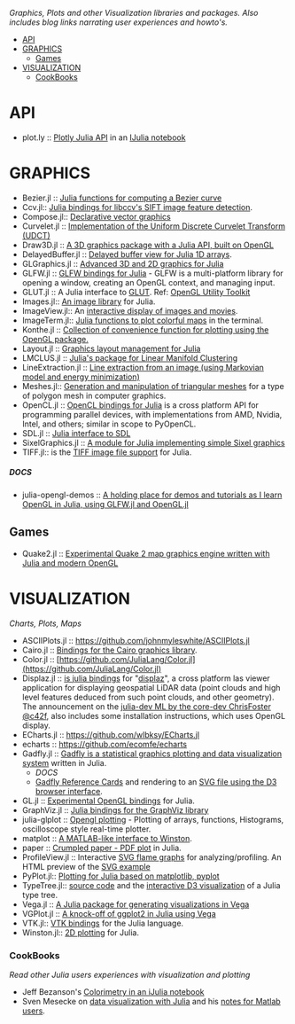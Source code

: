 *Graphics, Plots and other Visualization libraries and packages. Also includes blog links narrating user experiences and howto's.*

* [API](#api)
* [GRAPHICS](#graphics) 
   * [Games](#games)
* [VISUALIZATION](#visualization)
   * [CookBooks](#cookbooks)


# API 
* plot.ly :: [Plotly Julia API](https://plot.ly/api/julia/) in an [IJulia notebook](http://nbviewer.ipython.org/7105191)


# GRAPHICS 
* Bezier.jl :: [Julia functions for computing a Bezier curve](https://github.com/dronir/Bezier.jl)
* Ccv.jl:: [Julia bindings for libccv's SIFT image feature detection](https://github.com/dhotson/Ccv.jl).
* Compose.jl:: [Declarative vector graphics](https://github.com/dcjones/Compose.jl)
* Curvelet.jl :: [Implementation of the Uniform Discrete Curvelet Transform (UDCT)](https://github.com/fundamental/Curvelet.jl)
* Draw3D.jl :: [A 3D graphics package with a Julia API, built on OpenGL](https://github.com/ssfrr/Draw3D.jl)
* DelayedBuffer.jl :: [Delayed buffer view for Julia 1D arrays](https://github.com/jfsantos/DelayedBuffer.jl).
* GLGraphics.jl :: [Advanced 3D and 2D graphics for Julia](https://github.com/SimonDanisch/GLGraphics.jl)
* GLFW.jl :: [GLFW bindings for Julia](https://github.com/jayschwa/GLFW.jl) - GLFW is a multi-platform library for opening a window, creating an OpenGL context, and managing input.
* GLUT.jl :: A Julia interface to [GLUT](https://github.com/rennis250/GLUT.jl). Ref: [OpenGL Utility Toolkit](http://en.wikipedia.org/wiki/OpenGL_Utility_Toolkit)
* Images.jl:: [An image library](https://github.com/timholy/Images.jl) for Julia.
* ImageView.jl:: An [interactive display of images and movies](https://github.com/timholy/ImageView.jl).
* ImageTerm.jl:: [Julia functions to plot colorful maps](https://github.com/meggart/ImageTerm.jl) in the terminal.
* Konthe.jl :: [Collection of convenience function for plotting using the OpenGL package.](https://github.com/meggart/Konthe.jl)
* Layout.jl :: [Graphics layout management for Julia](https://github.com/timholy/Layout.jl)
* LMCLUS.jl :: [Julia's package for Linear Manifold Clustering](https://github.com/wildart/LMCLUS.jl)
* LineExtraction.jl :: [Line extraction from an image (using Markovian model and energy minimization)](https://github.com/remusao/LineExtraction.jl)
* Meshes.jl:: [Generation and manipulation of triangular meshes](https://github.com/twadleigh/Meshes.jl) for a type of polygon mesh in computer graphics.
* OpenCL.jl :: [OpenCL bindings for Julia](https://github.com/jakebolewski/OpenCL.jl) is a cross platform API for programming parallel devices, with implementations from AMD, Nvidia, Intel, and others; similar in scope to PyOpenCL. 
* SDL.jl :: [Julia interface to SDL](https://github.com/rennis250/SDL.jl)
* SixelGraphics.jl :: [A module for Julia implementing simple Sixel graphics](https://github.com/olofsen/SixelGraphics.jl)
* TIFF.jl:: is the [TIFF image file support](https://github.com/rephorm/TIFF.jl) for Julia.
##### DOCS
* julia-opengl-demos :: [A holding place for demos and tutorials as I learn OpenGL in Julia, using GLFW.jl and OpenGL.jl](https://github.com/ssfrr/julia-opengl-demos)

## Games
* Quake2.jl :: [Experimental Quake 2 map graphics engine written with Julia and modern OpenGL](https://github.com/jayschwa/Quake2.jl)



# VISUALIZATION
*Charts, Plots, Maps*
* ASCIIPlots.jl :: https://github.com/johnmyleswhite/ASCIIPlots.jl
* Cairo.jl :: [Bindings for the Cairo graphics library](https://github.com/JuliaLang/Cairo.jl).
* Color.jl :: [https://github.com/JuliaLang/Color.jl](https://github.com/JuliaLang/Color.jl)
* Displaz.jl :: [is julia bindings](https://github.com/c42f/displaz/blob/master/bindings/julia/Displaz.jl) for "[displaz](http://c42f.github.io/displaz)", a cross platform las viewer application for displaying geospatial LiDAR data (point clouds and high level features deduced from such point clouds, and other geometry). The announcement on the [julia-dev ML by the core-dev ChrisFoster @c42f](https://groups.google.com/d/msg/julia-dev/qLdJTnLNQXU/mdTbMr1QhiMJ), also includes some installation instructions, which uses OpenGL display.
* ECharts.jl :: https://github.com/wlbksy/ECharts.jl
* echarts :: https://github.com/ecomfe/echarts
* Gadfly.jl :: [Gadfly is a statistical graphics plotting and data visualization system](https://github.com/dcjones/Gadfly.jl) written in Julia. 
   * _DOCS_
   * [Gadfly Reference Cards](https://github.com/john9631/JuliaDocs) and rendering to an [SVG file using the D3 browser interface](https://github.com/dcjones/Gadfly.jl#using-the-d3-backend).
* GL.jl :: [Experimental OpenGL bindings](https://github.com/jayschwa/GL.jl) for Julia.
* GraphViz.jl :: [Julia bindings for the GraphViz library](https://github.com/loladiro/GraphViz.jl)
* julia-glplot :: [Opengl plotting](https://github.com/o-jasper/julia-glplot) - Plotting of arrays, functions, Histograms, oscilloscope style real-time plotter.
* matplot :: [A MATLAB-like interface to Winston](https://github.com/natj/matplot).
* paper :: [Crumpled paper - PDF plot](https://github.com/andrewcooke/paper) in Julia.
* ProfileView.jl :: Interactive [SVG flame graphs](https://github.com/GlenHertz/ProfileView.jl) for analyzing/profiling. An HTML preview of the [SVG example](http://htmlpreview.github.io/?https://raw.github.com/GlenHertz/ProfileView.jl/master/readme_images/profile.svg)
* PyPlot.jl:: [Plotting for Julia based on matplotlib, pyplot](https://github.com/stevengj/PyPlot.jl)
* TypeTree.jl:: [source code](https://github.com/johnmyleswhite/TypeTree.jl) and the [interactive D3 visualization](http://johnmyleswhite.com/typetree/tree.html) of a Julia type tree.
* Vega.jl :: [A Julia package for generating visualizations in Vega](https://github.com/johnmyleswhite/Vega.jl)
* VGPlot.jl :: [A knock-off of ggplot2 in Julia using Vega](https://github.com/johnmyleswhite/VGPlot.jl)
* VTK.jl:: [VTK bindings](https://github.com/ihnorton/VTK.jl) for the Julia language.
* Winston.jl:: [2D plotting](https://github.com/nolta/Winston.jl) for Julia.


### CookBooks
*Read other Julia users experiences with visualization and plotting*
* Jeff Bezanson's [Colorimetry in an iJulia notebook](http://nbviewer.ipython.org/url/beowulf.csail.mit.edu/18.337/black%20body%20radiation.ipynb)
* Sven Mesecke on [data visualization with Julia](http://sveme.org/installing-julia-for-data-visualization-stuff.html) and his [notes for Matlab users](http://sveme.org/julia-for-matlab-users-i.html).

